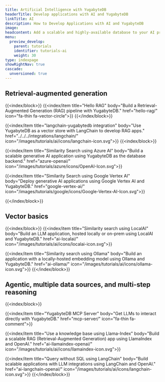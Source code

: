 ```yaml
---
title: Artificial Intelligence with YugabyteDB
headerTitle: Develop applications with AI and YugabyteDB
linkTitle: AI
description: How to Develop Applications with AI and YugabyteDB
image:
headcontent: Add a scalable and highly-available database to your AI projects
menu:
  preview_develop:
    parent: tutorials
    identifier: tutorials-ai
    weight: 30
type: indexpage
showRightNav: true
cascade:
  unversioned: true
---
```


## Retrieval-augmented generation

{{<index/block>}}
{{<index/item
    title="Hello RAG"
    body="Build a Retrieval-Augmented Generation (RAG) pipeline with YugabyteDB."
    href="hello-rag/"
    icon="fa-thin fa-vector-circle">}}
{{</index/block>}}

{{<index/item
    title="langchain-yugabytedb integration"
    body="Use YugabyteDB as a vector store with LangChain to develop RAG apps."
    href="../../../integrations/langchain/"
    icon="/images/tutorials/ai/icons/langchain-icon.svg">}}
{{<index/block>}}

{{<index/item
    title="Similarity Search using Azure AI"
    body="Build a scalable generative AI application using YugabyteDB as the database backend."
    href="azure-openai/"
    icon="/images/tutorials/azure/icons/OpenAI-Icon.svg">}}

{{<index/item
    title="Similarity Search using Google Vertex AI"
    body="Deploy generative AI applications using Google Vertex AI and YugabyteDB."
    href="google-vertex-ai/"
    icon="/images/tutorials/google/icons/Google-Vertex-AI-Icon.svg">}}

{{</index/block>}}

## Vector basics

{{<index/block>}}
{{<index/item
    title="Similarity search using LocalAI"
    body="Build an LLM application, hosted locally or on-prem using LocalAI and YugabyteDB."
    href="ai-localai/"
    icon="/images/tutorials/ai/icons/localai-icon.svg">}}

{{<index/item
    title="Similarity search using Ollama"
    body="Build an application with a locally-hosted embedding model using Ollama and YugabyteDB."
    href="ai-ollama/"
    icon="/images/tutorials/ai/icons/ollama-icon.svg">}}
{{</index/block>}}

## Agentic, multiple data sources, and multi-step reasoning

{{<index/block>}}

{{<index/item
    title="YugabyteDB MCP Server"
    body="Get LLMs to interact directly with YugabyteDB."
    href="mcp-server/"
    icon="fa-thin fa-comment">}}

{{<index/item
    title="Use a knowledge base using Llama-Index"
    body="Build a scalable RAG (Retrieval-Augmented Generation) app using LlamaIndex and OpenAI."
    href="ai-llamaindex-openai/"
    icon="/images/tutorials/ai/icons/llamaindex-icon.svg">}}

{{<index/item
    title="Query without SQL using LangChain"
    body="Build scalable applications with LLM integrations using LangChain and OpenAI."
    href="ai-langchain-openai/"
    icon="/images/tutorials/ai/icons/langchain-icon.svg">}}
{{</index/block>}}
